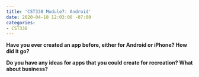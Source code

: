 ```yaml
---
title: 'CST338 Module7: Android'
date: 2020-04-18 12:03:00 -07:00
categories:
- CST338
---
```


**Have you ever created an app before, either for Android or iPhone?  How did it go?**

**Do you have any ideas for apps that you could create for recreation?  What about business?**